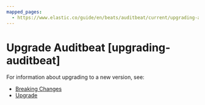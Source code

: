 ```yaml
---
mapped_pages:
  - https://www.elastic.co/guide/en/beats/auditbeat/current/upgrading-auditbeat.html
---
```


# Upgrade Auditbeat [upgrading-auditbeat]

For information about upgrading to a new version, see:

* [Breaking Changes](/release-notes/breaking-changes.md)
* [Upgrade](/reference/libbeat/upgrading.md)

